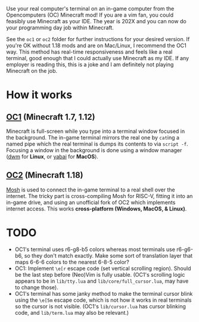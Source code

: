 Use your real computer's terminal on an in-game computer from the Opencomputers (OC) Minecraft mod! If you are a vim fan, you could feasibly use Minecraft as your IDE. The year is 202X and you can now do your programming day job within Minecraft.

See the `oc1` or `oc2` folder for further instructions for your desired version. If you're OK without 1.18 mods and are on Mac/Linux, I recommend the OC1 way. This method has real-time responsiveness and feels like a real terminal, good enough that I could actually use Minecraft as my IDE. If any employer is reading this, this is a joke and I am definitely not playing Minecraft on the job.

# How it works
## [OC1](https://github.com/MightyPirates/OpenComputers) (Minecraft 1.7, 1.12)
Minecraft is full-screen while you type into a terminal window focused in the background. The in-game terminal mirrors the real one by `cat`ing a named pipe which the real terminal is dumps its contents to via `script -f`. Focusing a window in the background is done using a window manager ([dwm](https://dwm.suckless.org/) for __Linux__, or [yabai](https://github.com/koekeishiya/yabai) for __MacOS__).

## [OC2](https://github.com/fnuecke/oc2) (Minecraft 1.18)
[Mosh](https://mosh.org/) is used to connect the in-game terminal to a real shell over the internet. The tricky part is cross-compiling Mosh for RISC-V, fitting it into an in-game drive, and using an unofficial fork of OC2 which implements internet access. This works __cross-platform (Windows, MacOS, & Linux)__.

# TODO
* OC1's terminal uses r6-g8-b5 colors whereas most terminals use r6-g6-b6, so they don't match exactly. Make some sort of translation layer that maps 6-6-6 colors to the nearest 6-8-5 color?
* OC1: Implement `\e[r` escape code (set vertical scrolling region). Should be the last step before (Neo)Vim is fully usable. (OC1's scrolling logic appears to be in `lib/tty.lua` and `lib/core/full_cursor.lua`, may have to change those).
* OC1's terminal has some janky method to make the terminal cursor blink using the `\e[5m` escape code, which is not how it works in real terminals so the cursor is not visible. (OC1's `lib/cursor.lua` has cursor blinking code, and `lib/term.lua` may also be relevant.)

